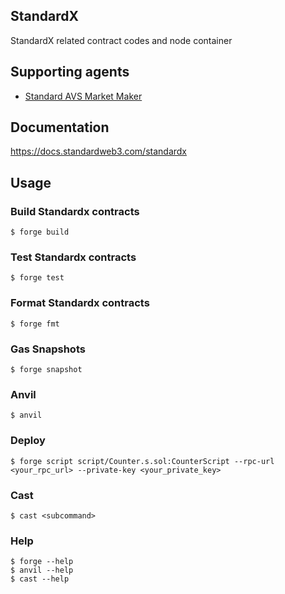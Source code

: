 ## StandardX

StandardX related contract codes and node container

## Supporting agents

- [Standard AVS Market Maker](https://github.com/standardweb3/standard-avs-marketmaker)

## Documentation

https://docs.standardweb3.com/standardx

## Usage

### Build Standardx contracts

```shell
$ forge build
```

### Test Standardx contracts

```shell
$ forge test
```

### Format Standardx contracts

```shell
$ forge fmt
```

### Gas Snapshots

```shell
$ forge snapshot
```

### Anvil

```shell
$ anvil
```

### Deploy

```shell
$ forge script script/Counter.s.sol:CounterScript --rpc-url <your_rpc_url> --private-key <your_private_key>
```

### Cast

```shell
$ cast <subcommand>
```

### Help

```shell
$ forge --help
$ anvil --help
$ cast --help
```
